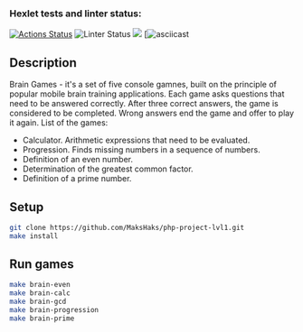 ### Hexlet tests and linter status:
[![Actions Status](https://github.com/MaksHaks/php-project-lvl1/workflows/hexlet-check/badge.svg)](https://github.com/MaksHaks/php-project-lvl1/actions)
![Linter Status](https://github.com/MaksHaks/php-project-lvl1/actions/workflows/github-actions-demo.yml/badge.svg)
<a href="https://codeclimate.com/github/codeclimate/codeclimate/maintainability"><img src="https://api.codeclimate.com/v1/badges/a99a88d28ad37a79dbf6/maintainability" /></a>
[![asciicast](https://asciinema.org/connect/47794546-fc4b-48bd-8e48-c865cac98ff3)

## Description

Brain Games - it's a set of five console gamnes, built on the principle of popular mobile brain training applications. Each game asks questions that need to be answered correctly. After three correct answers, the game is considered to be completed. Wrong answers end the game and offer to play it again. List of the games:

- Calculator. Arithmetic expressions that need to be evaluated.
- Progression. Finds missing numbers in a sequence of numbers.
- Definition of an even number.
- Determination of the greatest common factor.
- Definition of a prime number.

## Setup

```sh
git clone https://github.com/MaksHaks/php-project-lvl1.git
make install
```

## Run games

```sh
make brain-even
make brain-calc
make brain-gcd
make brain-progression
make brain-prime
```
